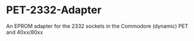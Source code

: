 # PET-2332-Adapter
An EPROM adapter for the 2332 sockets in the Commodore (dynamic) PET and 40xx/80xx 
